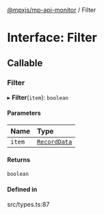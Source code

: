 [@mpxjs/mp-api-monitor](../README.md) / Filter

# Interface: Filter

## Callable

### Filter

▸ **Filter**(`item`): `boolean`

#### Parameters

| Name | Type |
| :------ | :------ |
| `item` | [`RecordData`](RecordData.md) |

#### Returns

`boolean`

#### Defined in

src/types.ts:87
